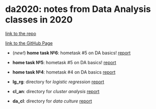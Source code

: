 # da2020: notes from Data Analysis classes in 2020

[link to the repo](https://github.com/dstsimokha/da2020)

[link to the GitHub Page](http://mglotov.me/da2020/)

  - (*new!*) **home task №6**: hometask #5 on DA basics! [report](basics/ht6.html)
  
  - **home task №5**: hometask #5 on DA basics! [report](basics/ht5.html) 
  
  - **home task №4**: hometask #4 on DA basics [report](basics/ht4.html) 

  - **lg_rg**: directory for *logistic regression* [report](lg_rg/project.html) 

  - **cl_an**: directory for *cluster analysis* [report](cl_an/project.html) 

  - **da_cl**: directory for *data culture* [report](da_cl/socecon_report.Rmd)
